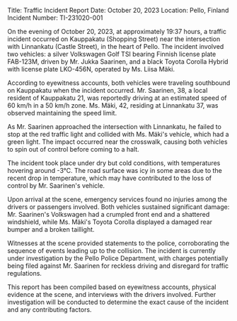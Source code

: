  Title: Traffic Incident Report
Date: October 20, 2023
Location: Pello, Finland
Incident Number: TI-231020-001

On the evening of October 20, 2023, at approximately 19:37 hours, a traffic incident occurred on Kauppakatu (Shopping Street) near the intersection with Linnankatu (Castle Street), in the heart of Pello. The incident involved two vehicles: a silver Volkswagen Golf TSI bearing Finnish license plate FAB-123M, driven by Mr. Jukka Saarinen, and a black Toyota Corolla Hybrid with license plate LKO-456N, operated by Ms. Liisa Mäki.

According to eyewitness accounts, both vehicles were traveling southbound on Kauppakatu when the incident occurred. Mr. Saarinen, 38, a local resident of Kauppakatu 21, was reportedly driving at an estimated speed of 60 km/h in a 50 km/h zone. Ms. Mäki, 42, residing at Linnankatu 37, was observed maintaining the speed limit.

As Mr. Saarinen approached the intersection with Linnankatu, he failed to stop at the red traffic light and collided with Ms. Mäki's vehicle, which had a green light. The impact occurred near the crosswalk, causing both vehicles to spin out of control before coming to a halt.

The incident took place under dry but cold conditions, with temperatures hovering around -3°C. The road surface was icy in some areas due to the recent drop in temperature, which may have contributed to the loss of control by Mr. Saarinen's vehicle.

Upon arrival at the scene, emergency services found no injuries among the drivers or passengers involved. Both vehicles sustained significant damage: Mr. Saarinen's Volkswagen had a crumpled front end and a shattered windshield, while Ms. Mäki's Toyota Corolla displayed a damaged rear bumper and a broken taillight.

Witnesses at the scene provided statements to the police, corroborating the sequence of events leading up to the collision. The incident is currently under investigation by the Pello Police Department, with charges potentially being filed against Mr. Saarinen for reckless driving and disregard for traffic regulations.

This report has been compiled based on eyewitness accounts, physical evidence at the scene, and interviews with the drivers involved. Further investigation will be conducted to determine the exact cause of the incident and any contributing factors.